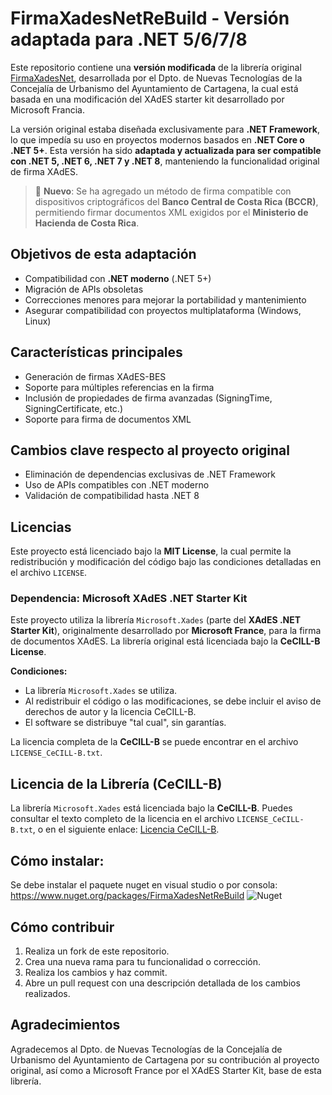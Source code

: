# FirmaXadesNetReBuild - Versión adaptada para .NET 5/6/7/8

Este repositorio contiene una **versión modificada** de la librería original [FirmaXadesNet](https://github.com/ctt-gob-es/FirmaXadesNet), desarrollada por el Dpto. de Nuevas Tecnologías de la Concejalía de Urbanismo del Ayuntamiento de Cartagena, la cual está basada en una modificación del XAdES starter kit desarrollado por Microsoft Francia.

La versión original estaba diseñada exclusivamente para **.NET Framework**, lo que impedía su uso en proyectos modernos basados en **.NET Core o .NET 5+**. Esta versión ha sido **adaptada y actualizada para ser compatible con .NET 5, .NET 6, .NET 7 y .NET 8**, manteniendo la funcionalidad original de firma XAdES.

> 🔐 **Nuevo**: Se ha agregado un método de firma compatible con dispositivos criptográficos del **Banco Central de Costa Rica (BCCR)**, permitiendo firmar documentos XML exigidos por el **Ministerio de Hacienda de Costa Rica**.

## Objetivos de esta adaptación

- Compatibilidad con **.NET moderno** (.NET 5+)
- Migración de APIs obsoletas 
- Correcciones menores para mejorar la portabilidad y mantenimiento
- Asegurar compatibilidad con proyectos multiplataforma (Windows, Linux)

## Características principales

- Generación de firmas XAdES-BES
- Soporte para múltiples referencias en la firma
- Inclusión de propiedades de firma avanzadas (SigningTime, SigningCertificate, etc.)
- Soporte para firma de documentos XML

## Cambios clave respecto al proyecto original

- Eliminación de dependencias exclusivas de .NET Framework
- Uso de APIs compatibles con .NET moderno
- Validación de compatibilidad hasta .NET 8

## Licencias

Este proyecto está licenciado bajo la **MIT License**, la cual permite la redistribución y modificación del código bajo las condiciones detalladas en el archivo `LICENSE`.

### Dependencia: Microsoft XAdES .NET Starter Kit

Este proyecto utiliza la librería `Microsoft.Xades` (parte del **XAdES .NET Starter Kit**), originalmente desarrollado por **Microsoft France**, para la firma de documentos XAdES. La librería original está licenciada bajo la **CeCILL-B License**.

**Condiciones:**
- La librería `Microsoft.Xades` se utiliza.
- Al redistribuir el código o las modificaciones, se debe incluir el aviso de derechos de autor y la licencia CeCILL-B.
- El software se distribuye "tal cual", sin garantías.

La licencia completa de la **CeCILL-B** se puede encontrar en el archivo `LICENSE_CeCILL-B.txt`.

## Licencia de la Librería (CeCILL-B)

La librería `Microsoft.Xades` está licenciada bajo la **CeCILL-B**. Puedes consultar el texto completo de la licencia en el archivo `LICENSE_CeCILL-B.txt`, o en el siguiente enlace: [Licencia CeCILL-B](http://www.cecill.info/).

## Cómo instalar:
Se debe instalar el paquete nuget en visual studio o por consola: https://www.nuget.org/packages/FirmaXadesNetReBuild  ![Nuget](https://img.shields.io/nuget/v/FirmaXadesNetReBuild?label=Richard%20V%C3%ADquez)

## Cómo contribuir

1. Realiza un fork de este repositorio.
2. Crea una nueva rama para tu funcionalidad o corrección.
3. Realiza los cambios y haz commit.
4. Abre un pull request con una descripción detallada de los cambios realizados.

## Agradecimientos

Agradecemos al Dpto. de Nuevas Tecnologías de la Concejalía de Urbanismo del Ayuntamiento de Cartagena por su contribución al proyecto original, así como a Microsoft France por el XAdES Starter Kit, base de esta librería.

